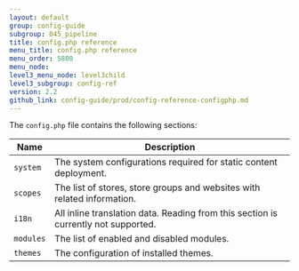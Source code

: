 ```yaml
---
layout: default
group: config-guide
subgroup: 045_pipeline
title: config.php reference
menu_title: config.php reference
menu_order: 5800
menu_node:
level3_menu_node: level3child
level3_subgroup: config-ref
version: 2.2
github_link: config-guide/prod/config-reference-configphp.md
---
```


The `config.php` file contains the following sections:

| Name      | Description                                                                         |
| --------- | ----------------------------------------------------------------------------------- |
| `system`  | The system configurations required for static content deployment.                   |
| `scopes`  | The list of stores, store groups and websites with related information.             |
| `i18n`    | All inline translation data. Reading from this section is currently not supported.  |
| `modules` | The list of enabled and disabled modules.                                           |
| `themes`  | The configuration of installed themes.                                              |
